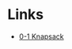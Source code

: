 
Links
=======

- [0-1 Knapsack](https://www.hackerrank.com/contests/srin-aadc03/challenges/classic-01-knapsack/problem)

